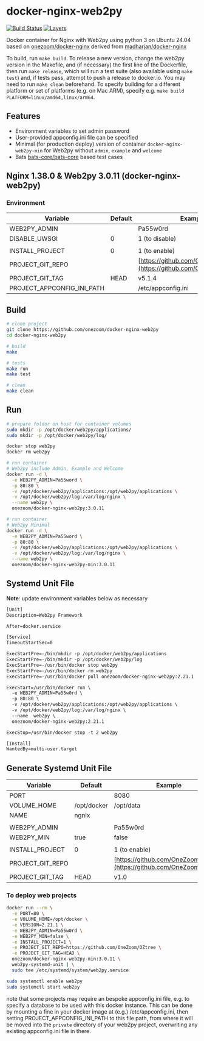 # docker-nginx-web2py

[![Build Status](https://travis-ci.com/onezoom/docker-nginx-web2py.svg?branch=master)](https://travis-ci.com/onezoom/docker-nginx-web2py)
[![Layers](https://images.microbadger.com/badges/image/onezoom/docker-nginx-web2py.svg)](http://microbadger.com/images/onezoom/docker-nginx-web2py)

Docker container for Nginx with Web2py using python 3 on Ubuntu 24.04 based on [onezoom/docker-nginx](https://github.com/onezoom/docker-nginx/) derived from [madharjan/docker-nginx](https://github.com/madharjan/docker-nginx/)

To build, run `make build`. To release a new version, change the web2py version in the
Makefile, and (if necessary) the first line of the Dockerfile, then run `make release`,
which will run a test suite (also available using `make test`) and, if tests pass,
attempt to push a release to docker.io. You may need to run `make clean` beforehand.
To specify building for a different platform or set of platforms (e.g. on Mac ARM),
specify e.g. `make build PLATFORM=linux/amd64,linux/arm64`.

## Features

* Environment variables to set admin password
* User-provided appconfig.ini file can be specified
* Minimal (for production deploy) version of container `docker-nginx-web2py-min` for Web2py without `admin`, `example` and `welcome`
* Bats [bats-core/bats-core](https://github.com/bats-core/bats-core) based test cases

## Nginx 1.38.0 & Web2py 3.0.11 (docker-nginx-web2py)

### Environment

| Variable                  | Default | Example                                                                                    |
|---------------------------|---------|--------------------------------------------------------------------------------------------|
| WEB2PY_ADMIN              |         | Pa55w0rd                                                                                   |
| DISABLE_UWSGI             | 0       | 1 (to disable)                                                                             |
|                           |         |                                                                                            |
| INSTALL_PROJECT           | 0       | 1 (to enable)                                                                              |
| PROJECT_GIT_REPO          |         | [https://github.com/OneZoom/OZtree](https://github.com/OneZoom/OZtree) |
| PROJECT_GIT_TAG           | HEAD    | v5.1.4                                                                                     |
| PROJECT_APPCONFIG_INI_PATH|         | /etc/appconfig.ini                                                                         |

## Build

```bash
# clone project
git clone https://github.com/onezoom/docker-nginx-web2py
cd docker-nginx-web2py

# build
make

# tests
make run
make test

# clean
make clean
```

## Run

```bash
# prepare foldor on host for container volumes
sudo mkdir -p /opt/docker/web2py/applications/
sudo mkdir -p /opt/docker/web2py/log/

docker stop web2py
docker rm web2py

# run container
# Web2py include Admin, Example and Welcome
docker run -d \
  -e WEB2PY_ADMIN=Pa55word \
  -p 80:80 \
  -v /opt/docker/web2py/applications:/opt/web2py/applications \
  -v /opt/docker/web2py/log:/var/log/nginx \
  --name web2py \
  onezoom/docker-nginx-web2py:3.0.11

# run container
# Web2py Minimal
docker run -d \
  -e WEB2PY_ADMIN=Pa55word \
  -p 80:80 \
  -v /opt/docker/web2py/applications:/opt/web2py/applications \
  -v /opt/docker/web2py/log:/var/log/nginx \
  --name web2py \
  onezoom/docker-nginx-web2py-min:3.0.11
```

## Systemd Unit File

**Note**: update environment variables below as necessary

```txt
[Unit]
Description=Web2py Framework

After=docker.service

[Service]
TimeoutStartSec=0

ExecStartPre=-/bin/mkdir -p /opt/docker/web2py/applications
ExecStartPre=-/bin/mkdir -p /opt/docker/web2py/log
ExecStartPre=-/usr/bin/docker stop web2py
ExecStartPre=-/usr/bin/docker rm web2py
ExecStartPre=-/usr/bin/docker pull onezoom/docker-nginx-web2py:2.21.1

ExecStart=/usr/bin/docker run \
  -e WEB2PY_ADMIN=Pa55w0rd \
  -p 80:80 \
  -v /opt/docker/web2py/applications:/opt/web2py/applications \
  -v /opt/docker/web2py/log:/var/log/nginx \
  --name  web2py \
  onezoom/docker-nginx-web2py:2.21.1

ExecStop=/usr/bin/docker stop -t 2 web2py

[Install]
WantedBy=multi-user.target
```

## Generate Systemd Unit File

| Variable             | Default          | Example                                                                                    |
|----------------------|------------------|--------------------------------------------------------------------------------------------|
| PORT                 |                  | 8080                                                                                       |
| VOLUME_HOME          | /opt/docker      | /opt/data                                                                                  |
| NAME                 | ngnix            |                                                                                            |
|                      |                  |                                                                                            |
| WEB2PY_ADMIN         |                  | Pa55w0rd                                                                                   |
| WEB2PY_MIN           | true             | false                                                                                      |
|                      |                  |                                                                                            |
| INSTALL_PROJECT      | 0                | 1 (to enable)                                                                              |
| PROJECT_GIT_REPO     |                  | [https://github.com/OneZoom/OZtree](https://github.com/OneZoom/OZtree) |
| PROJECT_GIT_TAG      | HEAD             | v1.0                                                                                       |

### To deploy web projects

```bash
docker run --rm \
  -e PORT=80 \
  -e VOLUME_HOME=/opt/docker \
  -e VERSION=2.21.1 \
  -e WEB2PY_ADMIN=Pa55w0rd \
  -e WEB2PY_MIN=false \
  -e INSTALL_PROJECT=1 \
  -e PROJECT_GIT_REPO=https://github.com/OneZoom/OZtree \
  -e PROJECT_GIT_TAG=HEAD \
  onezoom/docker-nginx-web2py-min:3.0.11 \
  web2py-systemd-unit | \
  sudo tee /etc/systemd/system/web2py.service

sudo systemctl enable web2py
sudo systemctl start web2py
```

note that some projects may require an bespoke appconfig.ini file, e.g. to specify
a database to be used with this docker instance. This can be done by mounting
a fine in your docker image at (e.g.) /etc/appconfig.ini, then setting
PROJECT_APPCONFIG_INI_PATH to this file path, from where it will be moved into
the `private` directory of your web2py project, overwriting any existing
appconfig.ini file in there.